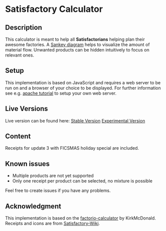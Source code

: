 # Satisfactory Calculator

## Description

This calculator is meant to help all **Satisfactorians** helping plan their awesome factories. A [Sankey diagram](https://en.wikipedia.org/wiki/Sankey_diagram) helps to visualize the amount of material flow. Unwanted products can be hidden intuitively to focus on relevant ones.

## Setup 

This implementation is based on JavaScript and requires a web server to be run on and a browser of your choice to be displayed.
For further information see e.g. [apache tutorial](https://ubuntu.com/tutorials/install-and-configure-apache#1-overview) to setup your own web server.

## Live Versions

Live version can be found here:
[Stable Version](http://barthler.ddns.net/satisfactory-calculator/calc.html)
[Experimental Version](http://barthler.ddns.net/satisfactory-calculator-experimental/calc.html)

## Content

Receipts for update 3 with FICSMAS holiday special are included.

## Known issues

* Multiple products are not yet supported
* Only one receipt per product can be selected, no mixture is possible

Feel free to create issues if you have any problems.

## Acknowledgment

This implementation is based on the [factorio-calculator](https://github.com/KirkMcDonald/kirkmcdonald.github.io) by KirkMcDonald.<br>
Receipts and icons are from [Satisfactory-Wiki](https://satisfactory.fandom.com/wiki/Satisfactory_Wiki).